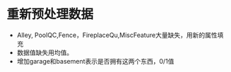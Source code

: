 # 重新预处理数据
- Alley, PoolQC,Fence，FireplaceQu,MiscFeature大量缺失，用新的属性填充
- 数据值缺失用均值。
- 增加garage和basement表示是否拥有这两个东西，0/1值